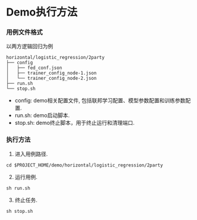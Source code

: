 # Demo执行方法
### 用例文件格式
以两方逻辑回归为例
```
horizontal/logistic_regression/2party
├── config
│   ├── fed_conf.json
│   ├── trainer_config_node-1.json
│   └── trainer_config_node-2.json
├── run.sh
└── stop.sh
```
* config: demo相关配置文件, 包括联邦学习配置、模型参数配置和训练参数配置.
* run.sh: demo启动脚本.
* stop.sh: demo终止脚本，用于终止运行和清理端口.

### 执行方法

1. 进入用例路径.
```
cd $PROJECT_HOME/demo/horizontal/logistic_regression/2party
```
2. 运行用例.
```
sh run.sh
```
3. 终止任务.
```
sh stop.sh
```

